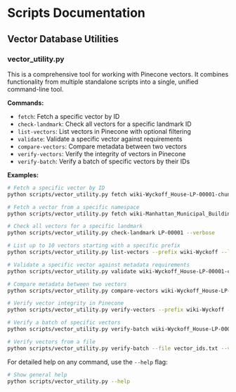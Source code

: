 # Scripts Documentation

## Vector Database Utilities

### vector_utility.py

This is a comprehensive tool for working with Pinecone vectors. It combines functionality from multiple
standalone scripts into a single, unified command-line tool.

**Commands:**

- `fetch`: Fetch a specific vector by ID
- `check-landmark`: Check all vectors for a specific landmark ID
- `list-vectors`: List vectors in Pinecone with optional filtering
- `validate`: Validate a specific vector against requirements
- `compare-vectors`: Compare metadata between two vectors
- `verify-vectors`: Verify the integrity of vectors in Pinecone
- `verify-batch`: Verify a batch of specific vectors by their IDs

**Examples:**

```bash
# Fetch a specific vector by ID
python scripts/vector_utility.py fetch wiki-Wyckoff_House-LP-00001-chunk-0 --pretty

# Fetch a vector from a specific namespace
python scripts/vector_utility.py fetch wiki-Manhattan_Municipal_Building-LP-00079-chunk-0 --namespace landmarks

# Check all vectors for a specific landmark
python scripts/vector_utility.py check-landmark LP-00001 --verbose

# List up to 10 vectors starting with a specific prefix
python scripts/vector_utility.py list-vectors --prefix wiki-Wyckoff --limit 10 --pretty

# Validate a specific vector against metadata requirements
python scripts/vector_utility.py validate wiki-Wyckoff_House-LP-00001-chunk-0

# Compare metadata between two vectors
python scripts/vector_utility.py compare-vectors wiki-Wyckoff_House-LP-00001-chunk-0 wiki-Wyckoff_House-LP-00001-chunk-1

# Verify vector integrity in Pinecone
python scripts/vector_utility.py verify-vectors --prefix wiki-Wyckoff --limit 20 --verbose

# Verify a batch of specific vectors
python scripts/vector_utility.py verify-batch wiki-Wyckoff_House-LP-00001-chunk-0 wiki-Wyckoff_House-LP-00001-chunk-1

# Verify vectors from a file
python scripts/vector_utility.py verify-batch --file vector_ids.txt --verbose
```

For detailed help on any command, use the `--help` flag:

```bash
# Show general help
python scripts/vector_utility.py --help
```
